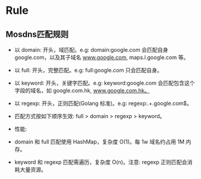 # Rule

## Mosdns匹配规则

- 以 domain: 开头，域匹配。e.g: domain:google.com 会匹配自身 google.com，以及其子域名 www.google.com, maps.l.google.com 等。

- 以 full: 开头，完整匹配。e.g: full:google.com 只会匹配自身。

- 以 keyword: 开头，关键字匹配。e.g: keyword:google.com 会匹配包含这个字段的域名，如 google.com.hk, www.google.com.hk。

- 以 regexp: 开头，正则匹配(Golang 标准)。e.g: regexp:.+\.google\.com$。

- 匹配方式按如下顺序生效: full > domain > regexp > keyword。

- 性能:

- domain 和 full 匹配使用 HashMap，复杂度 O(1)。每 1w 域名约占用 1M 内存。

- keyword 和 regexp 匹配需遍历，复杂度 O(n)。注意: regexp 正则匹配会消耗大量资源。